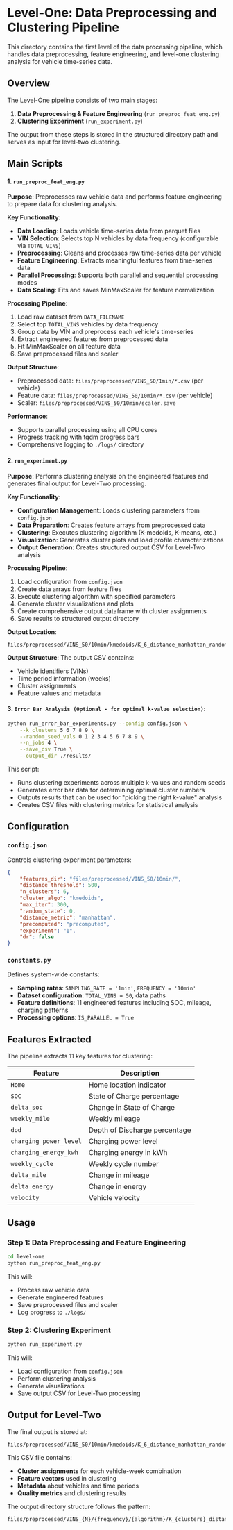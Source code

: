 # Level-One: Data Preprocessing and Clustering Pipeline

This directory contains the first level of the data processing pipeline, which handles data preprocessing, feature engineering, and level-one clustering analysis for vehicle time-series data.

## Overview

The Level-One pipeline consists of two main stages:

1. **Data Preprocessing & Feature Engineering** (`run_preproc_feat_eng.py`)
2. **Clustering Experiment** (`run_experiment.py`)

The output from these steps is stored in the structured directory path and serves as input for level-two clustering.

## Main Scripts

#### 1. `run_preproc_feat_eng.py`

**Purpose**: Preprocesses raw vehicle data and performs feature engineering to prepare data for clustering analysis.

**Key Functionality**:
- **Data Loading**: Loads vehicle time-series data from parquet files
- **VIN Selection**: Selects top N vehicles by data frequency (configurable via `TOTAL_VINS`)
- **Preprocessing**: Cleans and processes raw time-series data per vehicle
- **Feature Engineering**: Extracts meaningful features from time-series data
- **Parallel Processing**: Supports both parallel and sequential processing modes
- **Data Scaling**: Fits and saves MinMaxScaler for feature normalization

**Processing Pipeline**:
1. Load raw dataset from `DATA_FILENAME`
2. Select top `TOTAL_VINS` vehicles by data frequency
3. Group data by VIN and preprocess each vehicle's time-series
4. Extract engineered features from preprocessed data
5. Fit MinMaxScaler on all feature data
6. Save preprocessed files and scaler

**Output Structure**:
- Preprocessed data: `files/preprocessed/VINS_50/1min/*.csv` (per vehicle)
- Feature data: `files/preprocessed/VINS_50/10min/*.csv` (per vehicle)
- Scaler: `files/preprocessed/VINS_50/10min/scaler.save`

**Performance**:
- Supports parallel processing using all CPU cores
- Progress tracking with tqdm progress bars
- Comprehensive logging to `./logs/` directory

#### 2. `run_experiment.py`

**Purpose**: Performs clustering analysis on the engineered features and generates final output for Level-Two processing.

**Key Functionality**:
- **Configuration Management**: Loads clustering parameters from `config.json`
- **Data Preparation**: Creates feature arrays from preprocessed data
- **Clustering**: Executes clustering algorithm (K-medoids, K-means, etc.)
- **Visualization**: Generates cluster plots and load profile characterizations
- **Output Generation**: Creates structured output CSV for Level-Two analysis

**Processing Pipeline**:
1. Load configuration from `config.json`
2. Create data arrays from feature files
3. Execute clustering algorithm with specified parameters
4. Generate cluster visualizations and plots
5. Create comprehensive output dataframe with cluster assignments
6. Save results to structured output directory

**Output Location**:
```
files/preprocessed/VINS_50/10min/kmedoids/K_6_distance_manhattan_random_0/output.csv
```

**Output Structure**: The output CSV contains:
- Vehicle identifiers (VINs)
- Time period information (weeks)
- Cluster assignments
- Feature values and metadata


#### 3. `Error Bar Analysis (Optional - for optimal k-value selection)`:
```bash
python run_error_bar_experiments.py --config config.json \
    --k_clusters 5 6 7 8 9 \
    --random_seed_vals 0 1 2 3 4 5 6 7 8 9 \
    --n_jobs 4 \
    --save_csv True \
    --output_dir ./results/
```
This script:
- Runs clustering experiments across multiple k-values and random seeds
- Generates error bar data for determining optimal cluster numbers
- Outputs results that can be used for "picking the right k-value" analysis
- Creates CSV files with clustering metrics for statistical analysis

## Configuration

### `config.json`
Controls clustering experiment parameters:

```json
{
    "features_dir": "files/preprocessed/VINS_50/10min/",
    "distance_threshold": 500,
    "n_clusters": 6,
    "cluster_algo": "kmedoids",
    "max_iter": 300,
    "random_state": 0,
    "distance_metric": "manhattan",
    "precomputed": "precomputed",
    "experiment": "1",
    "dr": false
}
```

### `constants.py`
Defines system-wide constants:
- **Sampling rates**: `SAMPLING_RATE = '1min'`, `FREQUENCY = '10min'`
- **Dataset configuration**: `TOTAL_VINS = 50`, data paths
- **Feature definitions**: 11 engineered features including SOC, mileage, charging patterns
- **Processing options**: `IS_PARALLEL = True`

## Features Extracted

The pipeline extracts 11 key features for clustering:

| Feature | Description |
|---------|-------------|
| `Home` | Home location indicator |
| `SOC` | State of Charge percentage |
| `delta_soc` | Change in State of Charge |
| `weekly_mile` | Weekly mileage |
| `dod` | Depth of Discharge percentage |
| `charging_power_level` | Charging power level |
| `charging_energy_kwh` | Charging energy in kWh |
| `weekly_cycle` | Weekly cycle number |
| `delta_mile` | Change in mileage |
| `delta_energy` | Change in energy |
| `velocity` | Vehicle velocity |

## Usage

### Step 1: Data Preprocessing and Feature Engineering
```bash
cd level-one
python run_preproc_feat_eng.py
```

This will:
- Process raw vehicle data
- Generate engineered features
- Save preprocessed files and scaler
- Log progress to `./logs/`

### Step 2: Clustering Experiment
```bash
python run_experiment.py
```

This will:
- Load configuration from `config.json`
- Perform clustering analysis
- Generate visualizations
- Save output CSV for Level-Two processing

## Output for Level-Two

The final output is stored at:
```
files/preprocessed/VINS_50/10min/kmedoids/K_6_distance_manhattan_random_0/output.csv
```

This CSV file contains:
- **Cluster assignments** for each vehicle-week combination
- **Feature vectors** used in clustering
- **Metadata** about vehicles and time periods
- **Quality metrics** and clustering results

The output directory structure follows the pattern:
```
files/preprocessed/VINS_{N}/{frequency}/{algorithm}/K_{clusters}_distance_{metric}_random_{seed}/
```


